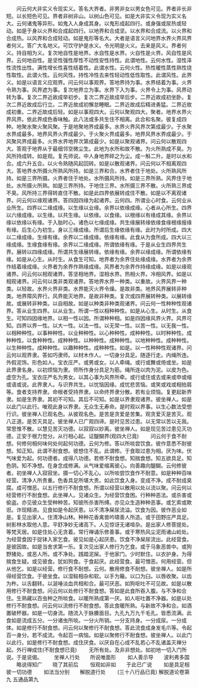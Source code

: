 <!-- { "loadSidebar": true } -->
　　问云何大非实义令现实义。答名大界者。非男非女以男女色可见。界者非长非短。以长短色可见。界者非树非山。以树山色可见。如是大非实义令现为实义名大。云何诸鬼等异形。如鬼入人身成其身。以鬼形成起四行。或身强或尿热或轻动。如是于身以火界和合成起四行。以地界和合成坚。以水界和合成流。以火界和合成热。以风界和合成轻动。如是鬼形等名大。大者是语言义问地界水界火界风界者何义。答广大名地义。可饮守护是水义。令光明是火义。去来是风义。界者何义。持自相为义。复次地自性是地界。水自性是水界。火自性是火界。风自性是风界。云何地自性。是坚性强性厚性不动性安性持性。此谓地性。云何水性。湿性泽性流性出性。满性增长性喜性结着性。此谓水性。云何火性。热性暖性蒸性熟性烧性取性。此谓火性。云何风性。持性冷性去来性轻动性低性取性。此谓风性。此界义。如是以语言义应观界。问云何以事观界。答地界持为事。水界结着为事。火界令熟为事。风界遮为事。复次地界立为事。水界下入为事。火界令上为事。风界动转为事。复次二界近故成举初步。复次二界近故成举后步。二界近故成初坐卧。复次二界近故成后行立。二界近故成初懈怠睡眠。二界近故成后精进勇猛。二界近故成初重。二界近故成后轻。如是以事观四大。云何以聚观四大。聚者。地界水界火界风界。依此界成色香味触。此八法或多共生住不相离。此合和名聚。彼复成四种。地聚水聚火聚风聚。于是地聚地界成最多。水界火界风界次第成最少。于水聚水界成最多。地界风界火界成最少。于火聚火界成最多。地界风界水界成最少。于风聚风界成最多。火界水界地界次第成最少。如是以聚观诸界。问云何以散观四大。答观于地界从于最细邻空微尘生。此地为水所和故不散。为火所熟成不臭。为风所持成转。如是观。复先师说。中人身地界碎之为尘。成一斛二升。是时以水和合。成六升五合。以火令熟随风起回转。如是以散观诸界。问云何以不相离观四大。答地界水所摄火所熟风所持。如是三界和合。水界者住于地处。火所熟风所持。如是三界所摄。火界者住于地处。水所摄风所持。如是三界所熟。风界住于地处。水所摄火所熟。如是三界所持。于地住三界。水所摄三界不散。火所熟三界成不臭。风所持三界得转直住不散。如是此四界依展转成住不散。如是以不离观诸界。问云何以缘观诸界。答四因四缘为起诸界。云何四。所谓业心时食。云何业从业所生。四界以二缘成缘。以生缘以业缘。余界以依缘成缘。心者从心所生。四界以六缘成缘。以生缘。以共生缘。以依缘。以食缘。以根缘以有缘成其缘。余界以缘以依缘以有缘。于入胎时心。诸色以七缘成缘。共生缘展转缘依缘食缘根缘报缘有缘。后生心为初生。身以三缘成缘。所谓后生缘依缘有缘。此时为时所成。四大以二缘成缘。生缘有缘。余界以二缘成缘。依缘有缘。此食从为食所成。四大以三缘成缘。生缘食缘有缘。余界以二缘成缘。所谓依缘有缘。于是从业生四界共生界。展转以四缘成缘。所谓共生缘展转缘。依缘有缘。余界以缘成缘。所谓依缘有缘。如是从心生。从时生。从食生可知。地界者为余界住处缘成缘。水界者为余界作结着缘成缘。火界者为余界作熟缘成缘。风界者为余界作持缘成缘。如是以缘观诸界。问云何以相观诸界。答坚相地界。湿相水界。热相火界。冷相风界。如是以相观诸界。问云何以类非类观诸界。答地界水界一种类。以重故。火界风界一种类。以轻故。水界火界非类。水界能灭火界令燥。是故非类。地界风界展转非种类。地界障风界行。风界能灭地界。是故非种类。复次或四界展转种类。以展转缘故。或展转非种类。以自相故。如是以种类非种类观诸界。问云何一性种种性观诸界。答从业生四界。以从业生。所谓一性以相种种性。如是从心生。从时生。从食生。可知四因缘地界。以相一性以因。所谓种种相。如是四因缘风界火界。风界可知。四界以界一性。以大一性。以法一性。以无常一性。以苦一性。以无我一性。以相种种性。以事种种性。以业种种性。以心种种性。成种种性。以时种种性。成种种性。以食种种性。成种种性。以种种性。成种种性。以地种种性。成种种性。以生种种性。成种种性。以趣种种性。成种种性。如是。以一性种种性观诸界。问云何以观界隶。答如巧隶师。以材木作人。一切身分具足。随逐行走。内绳所连。外假泥饰。形色如人。宝衣庄严。或男或女。以人牵绳。或行或舞或倚或坐。如是此界隶名身。以初烦恼为隶。师所作身分具足为筋。绳所连以肉为泥。以皮为色。虚空为孔。宝衣庄严名为男女。以其心事为风界所牵。或行或住或去或来或申或缩或语或说。此界隶人。与识界共生。以忧恼因缘。成忧悲苦恼。或笑或戏或相拍肩等。食者支持界隶。命根者受持界隶。以命终界隶分散。若有业烦恼。复更起新界隶。如是生界隶。其初不可知。其后不可知。如是以界隶观诸界。彼坐禅人。如是以此门以此行。唯观此身以界隶。无众生无寿命。是时观以界事。以生心数法受想行识。彼坐禅人已观名色。从彼观名色。是苦是贪爱是苦集。观贪爱灭是苦灭。观八正道。是苦灭具足。彼坐禅人已广观四谛。是时见苦过患。以无常以苦以无我。常思惟不散。以慧见苦灭功德。以寂寂以妙离。彼坐禅人。如是现见苦过患见灭功德。正安于根力觉分。从行相心起。证醍醐界(观四大已竟)
　　问云何于食不耐想。何修何相何味何处何起何功德。云何为修。答以所啖尝饮食。彼作意悉不耐彼想。知正知。此谓不耐食想。彼想住不乱。此谓修。于食取过患为相。厌为味。伏气味爱为起。何功德者。成得八功德。若修不耐食想。知揣食想。知五欲具足。知色阴。知不净想。在身念成修满。从气味爱缩离彼心。向善趣向醍醐。云何修彼者。初坐禅人入寂寂坐。摄一切心不乱心。以所啖尝饮食作不耐意。如是种种百味经营。清净人所贵重。色香具足所堪大贵。如此饮食入身。变成不净。成不耐成臭腐。成可憎恶。以五行修行不耐食想。所谓以经营以散用以处以流以聚。问云何以经营修行不耐食想。此坐禅人。见诸众生。为经营饮食困。行种种恶法。或杀害或偷盗。亦见彼众生受种种苦。知彼所杀害所缚。亦见众生造种种恶事。或乞索或欺诳。诈现精进。见食如是令起厌患。以不清净屎尿流溢。饮食为因。彼作恶业如是。复见出家人。住清净山林。种种花香禽兽吟啸善人所造。或于田野庄严具足。树影林水取他人意。平舒净妙无诸高下。人见惊讶无诸喧杂。是出家人修菩提处。等梵天居。如是住处心无贪着。常行禅诵乐修善事。或于寒热风尘泥雨诸山崄处。为经营食因于捉钵入家乞食。彼见如是心起厌患。饮食不净屎尿流出。此经营食。是彼因故。如是当舍求第一乐。复次见出家人修行为乞食。或于马象恶兽中。或狗野猪处。或恶人所。或不净处。践踏泥屎。于他家门。少时默住。以衣护身。为得揣食生疑。或见彼食。犹如狗食。于食起厌。此经营食。最可憎恶。何用经营。但从他乞。如是以经营。修行食不耐想。云何。散用修食不耐想。彼坐禅人。如是所得经营饮食。于彼坐食。以湿鲑相杂和软。以手为簸。以口为臼。以唇收聚。以齿为杵。以舌翻转。以涎唾淡血共相和合。最可厌恶。如狗呕吐不可见故。如是以散用修行不耐食想。问云何以处修行不耐食想。答如是此食所吞入腹。与不净和合住。生熟藏以百虫种之所啖食。以暖所熟成第一厌。如人呕吐置不净器。如是以处修行不耐食想。问云何以流修行不耐食想。答此食暖所熟。与新故不净和合。如酒置破杯器。如是一切身流。随流入于脉腠面目。九孔九万九千毛孔。皆悉流满。此食如是流成五分。一分诸虫所啖。一分火所销。一分支持身。一分成尿。一分成体。如是修行不耐食想。问云何以聚修行不耐食想。答此流食成身发毛爪等。令起百一身分。若不成流。令起百一病恼。如是以聚修行不耐食想。彼坐禅人。以此门以此行。如是修行不耐食想。成住厌食。以厌自在心成不乱若心不乱诸盖灭禅分起。外行禅成住(不耐食想已竟)
　　无所有处。及非非想处。如初地一切入门所说。于是说偈。
　　坐禅人行处　　所说唯面形
　　如人善示导　　波利弗多国
　　略说得知广　　晓了其前后
　　恒观如非如　　于此已广说
　　如是具足相　　彼一切功德
　　如法当分别　　解脱道行处
　　(三十八行品已竟)
解脱道论卷第九
五通品第九
